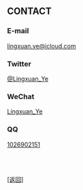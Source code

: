 ## CONTACT

### E-mail

<lingxuan.ye@icloud.com>

### Twitter

[@Lingxuan_Ye](https://twitter.com/Lingxuan_Ye)

### WeChat

[Lingxuan_Ye](contact.assets/00.JPG)

### QQ

[1026902151](contact.assets/01.JPG)

<br>

<br>

[[返回]](../../index.md)
